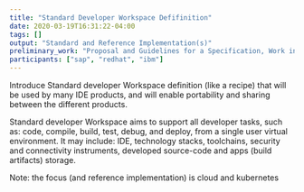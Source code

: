 ```yaml
---
title: "Standard Developer Workspace Defifinition"
date: 2020-03-19T16:31:22-04:00
tags: []
output: "Standard and Reference Implementation(s)"
preliminary_work: "Proposal and Guidelines for a Specification, Work in-progress"
participants: ["sap", "redhat", "ibm"]
---
```

Introduce Standard developer Workspace definition (like a recipe) that will be used by many IDE products, and will enable portability and sharing between the different products.  

Standard developer Workspace aims to support all developer tasks, such as: code, compile, build, test, debug, and deploy, from a single user virtual environment. It may include: IDE, technology stacks, toolchains, security and connectivity instruments, developed source-code and apps (build artifacts) storage.  

Note: the focus (and reference implementation) is cloud and kubernetes  
